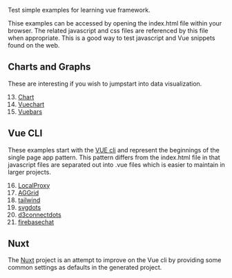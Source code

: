 Test simple examples for learning vue framework.

Thise examples can be accessed by opening the index.html file within your browser. The related javascript and css files are referenced by this file when appropriate. This is a good way to test javascript and Vue snippets found on the web.



## Charts and Graphs

These are interesting if you wish to jumpstart into data visualization. 

13. [Chart](https://github.com/gorokhovPavel/vueLearnEasyExamples/tree/master/13-chart)
14. [Vuechart](https://github.com/gorokhovPavel/vueLearnEasyExamples/tree/master/15-vuechart)
15. [Vuebars](https://github.com/gorokhovPavel/vueLearnEasyExamples/tree/master/15-vuebars)

## Vue CLI

These examples start with the [VUE cli](https://cli.vuejs.org/) and represent the beginnings of the single page app pattern. This pattern differs from the index.html file in that javascript files are separated out into .vue files which is easier to maintain in larger projects. 

16. [LocalProxy](https://github.com/gorokhovPavel/vueLearnEasyExamples/tree/master/16-localproxy)
17. [AGGrid](https://github.com/gorokhovPavel/vueLearnEasyExamples/tree/master/17-aggrid)
18. [tailwind](https://github.com/pgorokhovPavel/vueLearnEasyExamples/tree/master/18-tailwind)
19. [svgdots](https://github.com/gorokhovPavel/vueLearnEasyExamples/tree/master/19-svgdots)
20. [d3connectdots](https://github.com/gorokhovPavel/vueLearnEasyExamples/tree/master/20-d3connectdots)
21. [firebasechat](https://github.com/gorokhovPavel/vueLearnEasyExamples/tree/master/21-firebase-chat)

## Nuxt

The [Nuxt](https://nuxtjs.org/) project is an attempt to improve on the Vue cli by providing some common settings as defaults in the generated project.

